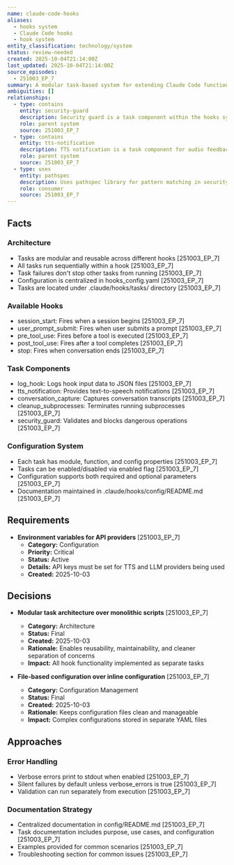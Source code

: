 ```yaml
---
name: claude-code-hooks
aliases:
  - hooks system
  - Claude Code hooks
  - hook system
entity_classification: technology/system
status: review-needed
created: 2025-10-04T21:14:00Z
last_updated: 2025-10-04T21:14:00Z
source_episodes:
  - 251003_EP_7
summary: A modular task-based system for extending Claude Code functionality through configurable hooks that execute at specific lifecycle events
ambiguities: []
relationships:
  - type: contains
    entity: security-guard
    description: Security guard is a task component within the hooks system
    role: parent system
    source: 251003_EP_7
  - type: contains
    entity: tts-notification
    description: TTS notification is a task component for audio feedback
    role: parent system
    source: 251003_EP_7
  - type: uses
    entity: pathspec
    description: Uses pathspec library for pattern matching in security tasks
    role: consumer
    source: 251003_EP_7
---
```


## Facts

### Architecture
- Tasks are modular and reusable across different hooks [251003_EP_7]
- All tasks run sequentially within a hook [251003_EP_7]
- Task failures don't stop other tasks from running [251003_EP_7]
- Configuration is centralized in hooks_config.yaml [251003_EP_7]
- Tasks are located under .claude/hooks/tasks/ directory [251003_EP_7]

### Available Hooks
- session_start: Fires when a session begins [251003_EP_7]
- user_prompt_submit: Fires when user submits a prompt [251003_EP_7]
- pre_tool_use: Fires before a tool is executed [251003_EP_7]
- post_tool_use: Fires after a tool completes [251003_EP_7]
- stop: Fires when conversation ends [251003_EP_7]

### Task Components
- log_hook: Logs hook input data to JSON files [251003_EP_7]
- tts_notification: Provides text-to-speech notifications [251003_EP_7]
- conversation_capture: Captures conversation transcripts [251003_EP_7]
- cleanup_subprocesses: Terminates running subprocesses [251003_EP_7]
- security_guard: Validates and blocks dangerous operations [251003_EP_7]

### Configuration System
- Each task has module, function, and config properties [251003_EP_7]
- Tasks can be enabled/disabled via enabled flag [251003_EP_7]
- Configuration supports both required and optional parameters [251003_EP_7]
- Documentation maintained in .claude/hooks/config/README.md [251003_EP_7]

## Requirements

- **Environment variables for API providers** [251003_EP_7]
  - **Category:** Configuration
  - **Priority:** Critical
  - **Status:** Active
  - **Details:** API keys must be set for TTS and LLM providers being used
  - **Created:** 2025-10-03

## Decisions

- **Modular task architecture over monolithic scripts** [251003_EP_7]
  - **Category:** Architecture
  - **Status:** Final
  - **Created:** 2025-10-03
  - **Rationale:** Enables reusability, maintainability, and cleaner separation of concerns
  - **Impact:** All hook functionality implemented as separate tasks

- **File-based configuration over inline configuration** [251003_EP_7]
  - **Category:** Configuration Management
  - **Status:** Final
  - **Created:** 2025-10-03
  - **Rationale:** Keeps configuration files clean and manageable
  - **Impact:** Complex configurations stored in separate YAML files

## Approaches

### Error Handling
- Verbose errors print to stdout when enabled [251003_EP_7]
- Silent failures by default unless verbose_errors is true [251003_EP_7]
- Validation can run separately from execution [251003_EP_7]

### Documentation Strategy
- Centralized documentation in config/README.md [251003_EP_7]
- Task documentation includes purpose, use cases, and configuration [251003_EP_7]
- Examples provided for common scenarios [251003_EP_7]
- Troubleshooting section for common issues [251003_EP_7]